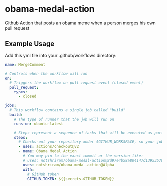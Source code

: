 # obama-medal-action
Github Action that posts an obama meme when a person merges his own pull request


## Example Usage
Add this yml file into your .github/workflows directory:

```yaml
name: MergeComment

# Controls when the workflow will run
on:
  # Triggers the workflow on pull request event (closed event)
  pull_request:
    types:
      - closed

jobs:
  # This workflow contains a single job called "build"
  build:
    # The type of runner that the job will run on
    runs-on: ubuntu-latest

    # Steps represent a sequence of tasks that will be executed as part of the job
    steps:
      # Checks-out your repository under $GITHUB_WORKSPACE, so your job can access it
      - uses: actions/checkout@v2
      - name: Obama Medal Action
        # You may pin to the exact commit or the version like:
        # uses: notshriram/obama-medal-action@2d97e4b58a804147d1395357831a8e9cd5dc1759
        uses: notshriram/obama-medal-action@Alpha
        with:
          # GitHub token
          GITHUB_TOKEN: ${{secrets.GITHUB_TOKEN}}

```
